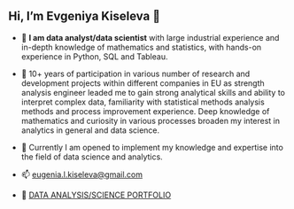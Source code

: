## Hi, I’m Evgeniya Kiseleva 👋 

- 🔭  **I am data analyst/data scientist** with large industrial experience and in-depth knowledge of mathematics and statistics,
with hands-on experience in Python, SQL and Tableau.

- 🥅 10+ years of participation in various number of research and development projects within different companies in EU 
as strength analysis engineer leaded me to gain strong analytical skills and ability to interpret complex data,
familiarity with statistical methods analysis methods and process improvement experience.
Deep knowledge of mathematics and curiosity in various processes broaden my interest in analytics in general and data science.

- 🌱 Currently I am opened to implement my knowledge and expertise into the field of data science and analytics.

- 📫 eugenia.l.kiseleva@gmail.com
-  💎 [DATA ANALYSIS/SCIENCE PORTFOLIO](https://github.com/evkis/data_analysis_science_pet/tree/main)

